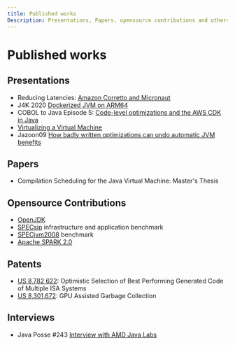```yaml
---
title: Published works
Description: Presentations, Papers, opensource contributions and others
---
```


# Published works

## Presentations

* Reducing Latencies: [Amazon Corretto and Micronaut](https://www.youtube.com/watch?v=1XJm7vwF3s8)
* J4K 2020 [Dockerized JVM on ARM64](https://www.youtube.com/watch?v=naz4LMS7U58)
* COBOL to Java Episode 5: [Code-level optimizations and the AWS CDK in Java](https://pages.awscloud.com/cobol-to-java-video-series.html)
* [Virtualizing a Virtual Machine](https://www.slideshare.net/adorepump/virtualizing-a-virtual-machine-presentation)
* Jazoon09 [How badly written optimizations can undo automatic JVM benefits](https://jazoon.com/history/Portals/0/Content/ArchivWebsite/jazoon.com/jazoon09/en/conference/presentationdetailsa07a.html)

## Papers

* Compilation Scheduling for the Java Virtual Machine: Master's Thesis

## Opensource Contributions

* [OpenJDK](https://github.com/openjdk/)
* [SPECsip](https://dl.acm.org/doi/abs/10.1145/2479871.2479938) infrastructure and application benchmark
* [SPECjvm2008](https://www.spec.org/jvm2008/docs/benchmarks/compress.html) benchmark
* [Apache SPARK 2.0](https://spark.apache.org/releases/spark-release-2-0-0.html)

## Patents

* [US 8,782,622](https://patents.google.com/patent/US8782622): Optimistic Selection of Best Performing Generated Code of Multiple ISA Systems
* [US 8,301,672](https://patents.google.com/patent/US8301672): GPU Assisted Garbage Collection

## Interviews

* Java Posse #243 [Interview with AMD Java Labs](http://javaposse.com/java_posse_243_interview_with_amd_java_labs)

